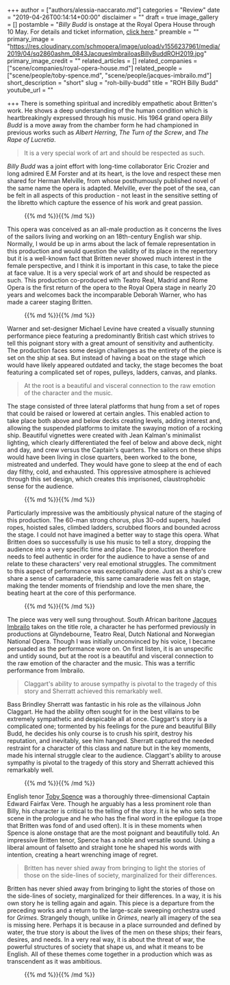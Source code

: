 +++
author = ["authors/alessia-naccarato.md"]
categories = "Review"
date = "2019-04-26T00:14:14+00:00"
disclaimer = ""
draft = true
image_gallery = []
postamble = "_Billy Budd_ is onstage at the Royal Opera House through 10 May. For details and ticket information, [click here](https://www.roh.org.uk/productions/billy-budd-by-deborah-warner)."
preamble = ""
primary_image = "https://res.cloudinary.com/schmopera/image/upload/v1556237961/media/2019/04/sq2860ashm_0843JacquesImbrailoasBillyBuddROH2019.jpg"
primary_image_credit = ""
related_articles = []
related_companies = ["scene/companies/royal-opera-house.md"]
related_people = ["scene/people/toby-spence.md", "scene/people/jacques-imbrailo.md"]
short_description = "short"
slug = "roh-billy-budd"
title = "ROH Billy Budd"
youtube_url = ""

+++
There is something spiritual and incredibly empathetic about Britten's work. He shows a deep understanding of the human condition which is heartbreakingly expressed through his music. His 1964 grand opera _Billy Budd_ is a move away from the chamber form he had championed in previous works such as _Albert Herring_, _The Turn of the Screw_, and _The Rape of Lucretia_. 

>It is a very special work of art and should be respected as such.

_Billy Budd_ was a joint effort with long-time collaborator Eric Crozier and long admired E.M Forster and at its heart, is the love and respect these men shared for Herman Melville, from whose posthumously published novel of the same name the opera is adapted. Melville, ever the poet of the sea, can be felt in all aspects of this production - not least in the sensitive setting of the libretto which capture the essence of his work and great passion.

<figure data-type="image">{{% md %}}{{% /md %}}

<figcaption></figcaption>

</figure>

This opera was conceived as an all-male production as it concerns the lives of the sailors living and working on an 18th-century English war ship. Normally, I would be up in arms about the lack of female representation in this production and would question the validity of its place in the repertory but it is a well-known fact that Britten never showed much interest in the female perspective, and I think it is important in this case, to take the piece at face value. It is a very special work of art and should be respected as such. This production co-produced with Teatro Real, Madrid and Rome Opera is the first return of the opera to the Royal Opera stage in nearly 20 years and welcomes back the incomparable Deborah Warner, who has made a career staging Britten.

<figure data-type="image">{{% md %}}{{% /md %}}

<figcaption></figcaption>

</figure>

Warner and set-designer Michael Levine have created a visually stunning performance piece featuring a predominantly British cast which strives to tell this poignant story with a great amount of sensitivity and authenticity. The production faces some design challenges as the entirety of the piece is set on the ship at sea. But instead of having a boat on the stage which would have likely appeared outdated and tacky, the stage becomes the boat featuring a complicated set of ropes, pulleys, ladders, canvas, and planks. 

>At the root is a beautiful and visceral connection to the raw emotion of the character and the music.

The stage consisted of three lateral platforms that hung from a set of ropes that could be raised or lowered at certain angles. This enabled action to take place both above and below decks creating levels, adding interest and, allowing the suspended platforms to imitate the swaying motion of a rocking ship. Beautiful vignettes were created with Jean Kalman's minimalist lighting, which clearly differentiated the feel of below and above deck, night and day, and crew versus the Captain's quarters. The sailors on these ships would have been living in close quarters, been worked to the bone, mistreated and underfed. They would have gone to sleep at the end of each day filthy, cold, and exhausted. This oppressive atmosphere is achieved through this set design, which creates this imprisoned, claustrophobic sense for the audience.

<figure data-type="image">{{% md %}}{{% /md %}}

<figcaption></figcaption>

</figure>

Particularly impressive was the ambitiously physical nature of the staging of this production. The 60-man strong chorus, plus 30-odd supers, hauled ropes, hoisted sales, climbed ladders, scrubbed floors and bounded across the stage. I could not have imagined a better way to stage this opera. What Britten does so successfully is use his music to tell a story, dropping the audience into a very specific time and place. The production therefore needs to feel authentic in order for the audience to have a sense of and relate to these characters' very real emotional struggles. The commitment to this aspect of performance was exceptionally done. Just as a ship's crew share a sense of camaraderie, this same camaraderie was felt on stage, making the tender moments of friendship and love the men share, the beating heart at the core of this performance.

<figure data-type="image">{{% md %}}{{% /md %}}

<figcaption></figcaption>

</figure>

The piece was very well sung throughout. South African baritone [Jacques Imbrailo](/scene/people/jacques-imbrailo/) takes on the title role, a character he has performed previously in productions at Glyndebourne, Teatro Real, Dutch National and Norwegian National Opera. Though I was initially unconvinced by his voice, I became persuaded as the performance wore on. On first listen, it is an unspecific and untidy sound, but at the root is a beautiful and visceral connection to the raw emotion of the character and the music. This was a terrific performance from Imbrailo.

>Claggart's ability to arouse sympathy is pivotal to the tragedy of this story and Sherratt achieved this remarkably well.

Bass Brindley Sherratt was fantastic in his role as the villainous John Claggart. He had the ability often sought for in the best villains to be extremely sympathetic and despicable all at once. Claggart's story is a complicated one; tormented by his feelings for the pure and beautiful Billy Budd, he decides his only course is to crush his spirit, destroy his reputation, and inevitably, see him hanged. Sherratt captured the needed restraint for a character of this class and nature but in the key moments, made his internal struggle clear to the audience. Claggart's ability to arouse sympathy is pivotal to the tragedy of this story and Sherratt achieved this remarkably well.

<figure data-type="image">{{% md %}}{{% /md %}}

<figcaption></figcaption>

</figure>

English tenor [Toby Spence](/scene/people/toby-spence/) was a thoroughly three-dimensional Captain Edward Fairfax Vere. Though he arguably has a less prominent role than Billy, his character is critical to the telling of the story. It is he who sets the scene in the prologue and he who has the final word in the epilogue (a trope that Britten was fond of and used often). It is in these moments when Spence is alone onstage that are the most poignant and beautifully told. An impressive Britten tenor, Spence has a noble and versatile sound. Using a liberal amount of falsetto and straight tone he shaped his words with intention, creating a heart wrenching image of regret.

>Britten has never shied away from bringing to light the stories of those on the side-lines of society, marginalized for their differences.

Britten has never shied away from bringing to light the stories of those on the side-lines of society, marginalized for their differences. In a way, it is his own story he is telling again and again. This piece is a departure from the preceding works and a return to the large-scale sweeping orchestra used for _Grimes_. Strangely though, unlike in _Grimes_, nearly all imagery of the sea is missing here. Perhaps it is because in a place surrounded and defined by water, the true story is about the lives of the men on these ships; their fears, desires, and needs. In a very real way, it is about the threat of war, the powerful structures of society that shape us, and what it means to be English. All of these themes come together in a production which was as transcendent as it was ambitious.

<figure data-type="image">{{% md %}}{{% /md %}}

<figcaption></figcaption>

</figure>